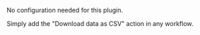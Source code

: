 No configuration needed for this plugin.

Simply add the "Download data as CSV" action in any workflow.
